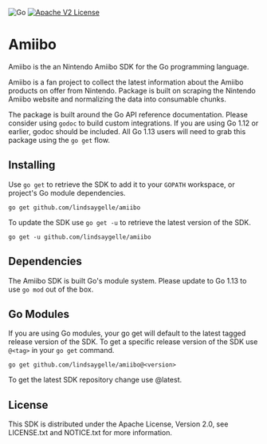 ![Go](https://github.com/lindsaygelle/amiibo/workflows/Go/badge.svg)
[![Apache V2 License](https://img.shields.io/badge/license-Apache%20V2-blue.svg)](https://github.com/lindsaygelle/amiibo/blob/master/LICENSE)

# Amiibo

Amiibo is the an Nintendo Amiibo SDK for the Go programming language.

Amiibo is a fan project to collect the latest information about the Amiibo products on offer
from Nintendo. Package is built on scraping the Nintendo Amiibo website and normalizing
the data into consumable chunks.

The package is built around the Go API reference documentation. Please consider using `godoc`
to build custom integrations. If you are using Go 1.12 or earlier, godoc should be included. All
Go 1.13 users will need to grab this package using the `go get` flow.

## Installing

Use `go get` to retrieve the SDK to add it to your `GOPATH` workspace, or project's Go module dependencies.

```go get github.com/lindsaygelle/amiibo```

To update the SDK use `go get -u` to retrieve the latest version of the SDK.

```go get -u github.com/lindsaygelle/amiibo```

## Dependencies

The Amiibo SDK is built Go's module system. Please update to Go 1.13 to use `go mod` out of the box. 

## Go Modules

If you are using Go modules, your go get will default to the latest tagged release version of the SDK. To get a specific release version of the SDK use `@<tag>` in your `go get` command.

```go get github.com/lindsaygelle/amiibo@<version>```

To get the latest SDK repository change use @latest.

## License

This SDK is distributed under the Apache License, Version 2.0, see LICENSE.txt and NOTICE.txt for more information.